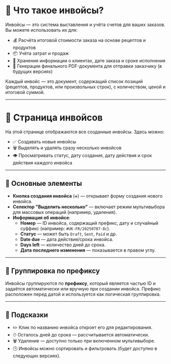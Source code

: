 # 🧾 Что такое инвойсы?

Инвойсы — это система выставления и учёта счетов для ваших заказов. Вы можете использовать их для:

- 💰 Расчёта итоговой стоимости заказа на основе рецептов и продуктов
- 📦 Учёта затрат и продаж
- 🧾 Хранения информации о клиентах, дате заказа и сроке исполнения
- 🧾 Генерации финального PDF-документа для отправки заказчику (в будущих версиях)

Каждый инвойс — это документ, содержащий список позиций (рецептов, продуктов, или произвольных строк), с количеством, ценой и итоговой суммой.

---

# 📄 Страница инвойсов

На этой странице отображаются все созданные инвойсы. Здесь можно:

- ✅ Создавать новые инвойсы  
- 🗑️ Выделять и удалять сразу несколько инвойсов  
- 👁 Просматривать статус, дату создания, дату действия и срок действия каждого инвойса

---

## 🔘 Основные элементы

- **Кнопка создания инвойса** (`➕`) — открывает форму создания нового инвойса.
- **Селектор "Выделить несколько"** — включает режим мультивыбора для массовых операций (например, удаления).
- **Информация об инвойсе**:
  - **Номер** — ID инвойса, содержащий префикс, дату и случайный суффикс (например: `#UK-FR/20250707-8c`).
  - **Статус** — может быть `Draft`, `Sent`, `Paid` и др.
  - **Date due** — дата действия/срока инвойса.
  - **Days left** — количество дней до срока.
  - **Дата последнего изменения** — показывается в правом углу.

---

## 📂 Группировка по префиксу

Инвойсы группируются по **префиксу**, который является частью ID и задаётся автоматически или вручную при создании инвойса. Префикс расположен перед датой и используется как логическая группировка.

---

## 🧠 Подсказки

- ✏️ Клик по названию инвойса откроет его для редактирования.
- ⏱ Осталось дней до срока — рассчитывается автоматически.
- 🗑 Удаление — доступно только при включенном мультивыборе.
- 🕒 Инвойсы можно сортировать и фильтровать (будет доступно в следующих версиях).
